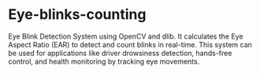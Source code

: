 # Eye-blinks-counting
Eye Blink Detection System using OpenCV and dlib. It calculates the Eye Aspect Ratio (EAR) to detect and count blinks in real-time. This system can be used for applications like driver drowsiness detection, hands-free control, and health monitoring by tracking eye movements.
